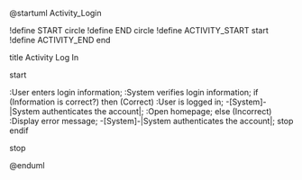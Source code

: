 @startuml Activity_Login

!define START circle
!define END circle
!define ACTIVITY_START start
!define ACTIVITY_END end

title Activity Log In 

start

:User enters login information;
:System verifies login information;
if (Information is correct?) then (Correct)
  :User is logged in;
  -[System]-|System authenticates the account|;
  :Open homepage;
else (Incorrect)
  :Display error message;
  -[System]-|System authenticates the account|;
  stop
endif

stop

@enduml
